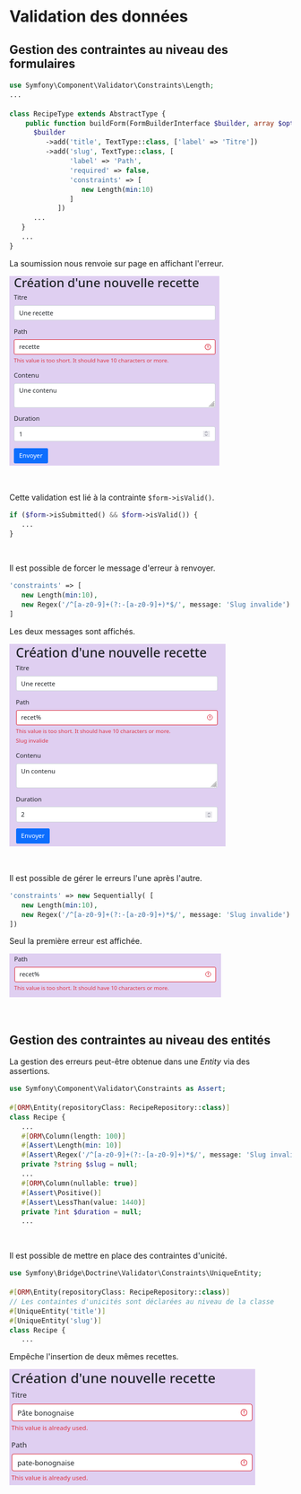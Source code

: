 # Validation des données

## Gestion des contraintes au niveau des formulaires

```php
use Symfony\Component\Validator\Constraints\Length;
...

class RecipeType extends AbstractType {
    public function buildForm(FormBuilderInterface $builder, array $options): void  {
      $builder
         ->add('title', TextType::class, ['label' => 'Titre'])
         ->add('slug', TextType::class, [
               'label' => 'Path', 
               'required' => false, 
               'constraints' => [ 
                  new Length(min:10)
               ]
            ])
      ...
   }
   ...
}
```

La soumission nous renvoie sur page en affichant l'erreur. 

![23](pic/23.png)

<br>

Cette validation est lié à la contrainte `$form->isValid()`.

```php
if ($form->isSubmitted() && $form->isValid()) {
   ...
}
```

<br>

Il est possible de forcer le message d'erreur à renvoyer.

```php
'constraints' => [
   new Length(min:10),
   new Regex('/^[a-z0-9]+(?:-[a-z0-9]+)*$/', message: 'Slug invalide')
]
```

Les deux messages sont affichés.

![24](pic/24.png)

<br>

Il est possible de gérer le erreurs l'une après l'autre.

```php
'constraints' => new Sequentially( [ 
   new Length(min:10),
   new Regex('/^[a-z0-9]+(?:-[a-z0-9]+)*$/', message: 'Slug invalide')
])
```

Seul la première erreur est affichée.

![25](pic/25.png)

<br>

## Gestion des contraintes au niveau des entités

La gestion des erreurs peut-être obtenue dans une *Entity* via des assertions.

```php
use Symfony\Component\Validator\Constraints as Assert;

#[ORM\Entity(repositoryClass: RecipeRepository::class)]
class Recipe {
   ...
   #[ORM\Column(length: 100)]
   #[Assert\Length(min: 10)]
   #[Assert\Regex('/^[a-z0-9]+(?:-[a-z0-9]+)*$/', message: 'Slug invalide')]
   private ?string $slug = null;
   ...
   #[ORM\Column(nullable: true)]
   #[Assert\Positive()]
   #[Assert\LessThan(value: 1440)]
   private ?int $duration = null;
   ...
```

<br>

Il est possible de mettre en place des contraintes d'unicité.

```php
use Symfony\Bridge\Doctrine\Validator\Constraints\UniqueEntity;

#[ORM\Entity(repositoryClass: RecipeRepository::class)]
// Les containtes d'unicités sont déclarées au niveau de la classe
#[UniqueEntity('title')]
#[UniqueEntity('slug')]
class Recipe {
   ...
```

Empêche l'insertion de deux mêmes recettes.

![26](pic/26.png)

<br>